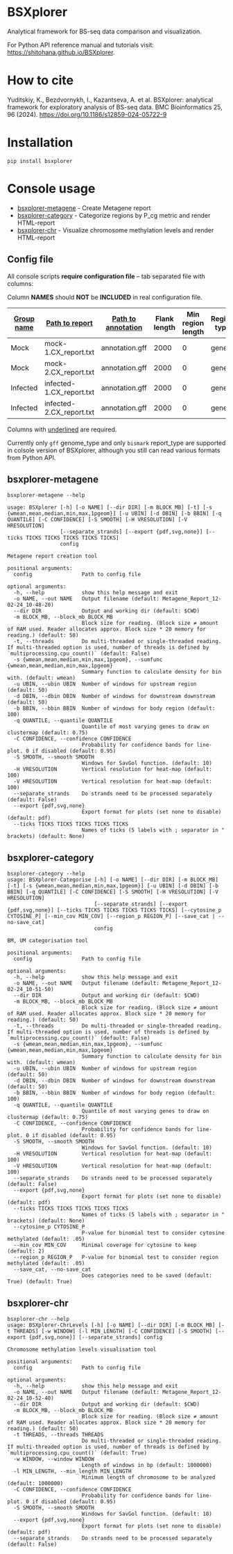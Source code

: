 # BSXplorer

Analytical framework for BS-seq data comparison and visualization.

For Python API reference manual and tutorials visit: https://shitohana.github.io/BSXplorer.

# How to cite

Yuditskiy, K., Bezdvornykh, I., Kazantseva, A. et al. BSXplorer: analytical framework for exploratory analysis of BS-seq data. BMC Bioinformatics 25, 96 (2024). https://doi.org/10.1186/s12859-024-05722-9

# Installation

```commandline
pip install bsxplorer
```

# Console usage

- [bsxplorer-metagene](#bsxplorer-metagene) - Create Metagene report
- [bsxplorer-category](#bsxplorer-category) - Categorize regions by P_cg metric and render HTML-report
- [bsxplorer-chr](#bsxplorer-chr) - Visualize chromosome methylation levels and render HTML-report

## Config file

All console scripts **require configuration file** – tab separated file with columns:

Column **NAMES** should **NOT** be **INCLUDED** in real configuration file.

| <ins>Group name</ins> | <ins>Path to report</ins> | <ins>Path to annotation</ins> | Flank length | Min region length | Region type | Genome type | Report type |
|-----------------------|---------------------------|-------------------------------|--------------|-------------------|-------------|-------------|-------------|
| Mock                  | mock-1.CX_report.txt      | annotation.gff                | 2000         | 0                 | gene        | gff         | bismark     |
| Mock                  | mock-2.CX_report.txt      | annotation.gff                | 2000         | 0                 | gene        | gff         | bismark     |
| Infected              | infected-1.CX_report.txt  | annotation.gff                | 2000         | 0                 | gene        | gff         | bismark     |
| Infected              | infected-2.CX_report.txt  | annotation.gff                | 2000         | 0                 | gene        | gff         | bismark     |

Columns with <ins>underlined</ins> are required.

Currently only `gff` genome_type and only `bismark` report_type are supported in colsole version of BSXplorer, although you still can read various formats from Python API.

## bsxplorer-metagene

```commandline
bsxplorer-metagene --help
                                                                                   
usage: BSXplorer [-h] [-o NAME] [--dir DIR] [-m BLOCK_MB] [-t] [-s {wmean,mean,median,min,max,1pgeom}] [-u UBIN] [-d DBIN] [-b BBIN] [-q QUANTILE] [-C CONFIDENCE] [-S SMOOTH] [-H VRESOLUTION] [-V HRESOLUTION]
                 [--separate_strands] [--export {pdf,svg,none}] [--ticks TICKS TICKS TICKS TICKS TICKS]
                 config

Metagene report creation tool

positional arguments:
  config                Path to config file

optional arguments:
  -h, --help            show this help message and exit
  -o NAME, --out NAME   Output filename (default: Metagene_Report_12-02-24_10-48-20)
  --dir DIR             Output and working dir (default: $CWD)
  -m BLOCK_MB, --block_mb BLOCK_MB
                        Block size for reading. (Block size ≠ amount of RAM used. Reader allocates approx. Block size * 20 memory for reading.) (default: 50)
  -t, --threads         Do multi-threaded or single-threaded reading. If multi-threaded option is used, number of threads is defined by `multiprocessing.cpu_count()` (default: False)
  -s {wmean,mean,median,min,max,1pgeom}, --sumfunc {wmean,mean,median,min,max,1pgeom}
                        Summary function to calculate density for bin with. (default: wmean)
  -u UBIN, --ubin UBIN  Number of windows for upstream region (default: 50)
  -d DBIN, --dbin DBIN  Number of windows for downstream downstream (default: 50)
  -b BBIN, --bbin BBIN  Number of windows for body region (default: 100)
  -q QUANTILE, --quantile QUANTILE
                        Quantile of most varying genes to draw on clustermap (default: 0.75)
  -C CONFIDENCE, --confidence CONFIDENCE
                        Probability for confidence bands for line-plot. 0 if disabled (default: 0.95)
  -S SMOOTH, --smooth SMOOTH
                        Windows for SavGol function. (default: 10)
  -H VRESOLUTION        Vertical resolution for heat-map (default: 100)
  -V HRESOLUTION        Vertical resolution for heat-map (default: 100)
  --separate_strands    Do strands need to be processed separately (default: False)
  --export {pdf,svg,none}
                        Export format for plots (set none to disable) (default: pdf)
  --ticks TICKS TICKS TICKS TICKS TICKS
                        Names of ticks (5 labels with ; separator in " brackets) (default: None)
```

## bsxplorer-category

```commandline
bsxplorer-category --help
usage: BSXplorer-Categorise [-h] [-o NAME] [--dir DIR] [-m BLOCK_MB] [-t] [-s {wmean,mean,median,min,max,1pgeom}] [-u UBIN] [-d DBIN] [-b BBIN] [-q QUANTILE] [-C CONFIDENCE] [-S SMOOTH] [-H VRESOLUTION] [-V HRESOLUTION]
                            [--separate_strands] [--export {pdf,svg,none}] [--ticks TICKS TICKS TICKS TICKS TICKS] [--cytosine_p CYTOSINE_P] [--min_cov MIN_COV] [--region_p REGION_P] [--save_cat | --no-save_cat]
                            config

BM, UM categorisation tool

positional arguments:
  config                Path to config file

optional arguments:
  -h, --help            show this help message and exit
  -o NAME, --out NAME   Output filename (default: Metagene_Report_12-02-24_10-51-50)
  --dir DIR             Output and working dir (default: $CWD)
  -m BLOCK_MB, --block_mb BLOCK_MB
                        Block size for reading. (Block size ≠ amount of RAM used. Reader allocates approx. Block size * 20 memory for reading.) (default: 50)
  -t, --threads         Do multi-threaded or single-threaded reading. If multi-threaded option is used, number of threads is defined by `multiprocessing.cpu_count()` (default: False)
  -s {wmean,mean,median,min,max,1pgeom}, --sumfunc {wmean,mean,median,min,max,1pgeom}
                        Summary function to calculate density for bin with. (default: wmean)
  -u UBIN, --ubin UBIN  Number of windows for upstream region (default: 50)
  -d DBIN, --dbin DBIN  Number of windows for downstream downstream (default: 50)
  -b BBIN, --bbin BBIN  Number of windows for body region (default: 100)
  -q QUANTILE, --quantile QUANTILE
                        Quantile of most varying genes to draw on clustermap (default: 0.75)
  -C CONFIDENCE, --confidence CONFIDENCE
                        Probability for confidence bands for line-plot. 0 if disabled (default: 0.95)
  -S SMOOTH, --smooth SMOOTH
                        Windows for SavGol function. (default: 10)
  -H VRESOLUTION        Vertical resolution for heat-map (default: 100)
  -V HRESOLUTION        Vertical resolution for heat-map (default: 100)
  --separate_strands    Do strands need to be processed separately (default: False)
  --export {pdf,svg,none}
                        Export format for plots (set none to disable) (default: pdf)
  --ticks TICKS TICKS TICKS TICKS TICKS
                        Names of ticks (5 labels with ; separator in " brackets) (default: None)
  --cytosine_p CYTOSINE_P
                        P-value for binomial test to consider cytosine methylated (default: .05)
  --min_cov MIN_COV     Minimal coverage for cytosine to keep (default: 2)
  --region_p REGION_P   P-value for binomial test to consider region methylated (default: .05)
  --save_cat, --no-save_cat
                        Does categories need to be saved (default: True) (default: True)
```

## bsxplorer-chr

```commandline
bsxplorer-chr --help     
usage: BSXplorer-ChrLevels [-h] [-o NAME] [--dir DIR] [-m BLOCK_MB] [-t THREADS] [-w WINDOW] [-l MIN_LENGTH] [-C CONFIDENCE] [-S SMOOTH] [--export {pdf,svg,none}] [--separate_strands] config

Chromosome methylation levels visualisation tool

positional arguments:
  config                Path to config file

optional arguments:
  -h, --help            show this help message and exit
  -o NAME, --out NAME   Output filename (default: Metagene_Report_12-02-24_10-52-40)
  --dir DIR             Output and working dir (default: $CWD)
  -m BLOCK_MB, --block_mb BLOCK_MB
                        Block size for reading. (Block size ≠ amount of RAM used. Reader allocates approx. Block size * 20 memory for reading.) (default: 50)
  -t THREADS, --threads THREADS
                        Do multi-threaded or single-threaded reading. If multi-threaded option is used, number of threads is defined by `multiprocessing.cpu_count()` (default: True)
  -w WINDOW, --window WINDOW
                        Length of windows in bp (default: 1000000)
  -l MIN_LENGTH, --min_length MIN_LENGTH
                        Minimum length of chromosome to be analyzed (default: 1000000)
  -C CONFIDENCE, --confidence CONFIDENCE
                        Probability for confidence bands for line-plot. 0 if disabled (default: 0.95)
  -S SMOOTH, --smooth SMOOTH
                        Windows for SavGol function. (default: 10)
  --export {pdf,svg,none}
                        Export format for plots (set none to disable) (default: pdf)
  --separate_strands    Do strands need to be processed separately (default: False)
```
